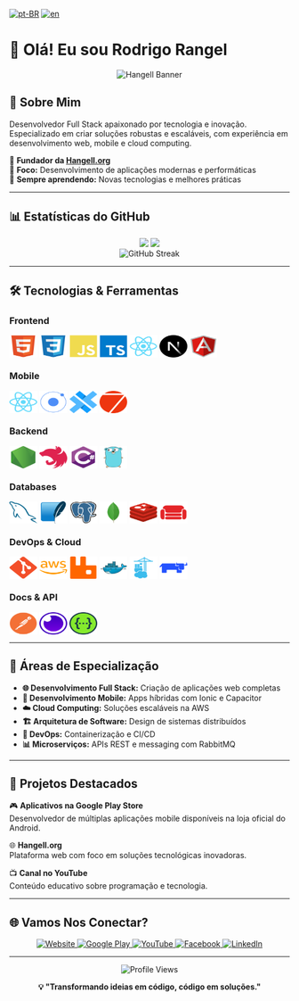 [![pt-BR](https://img.shields.io/badge/🇧🇷-Português-green)](README.md)
[![en](https://img.shields.io/badge/🇺🇸-English-black)](README.en.md)
# 👋 Olá! Eu sou Rodrigo Rangel

<div align="center">
  <img src="gif/hangell.gif" width="100%" height="320" alt="Hangell Banner"/>
</div>

## 🚀 Sobre Mim

Desenvolvedor Full Stack apaixonado por tecnologia e inovação. Especializado em criar soluções robustas e escaláveis, com experiência em desenvolvimento web, mobile e cloud computing.

💼 **Fundador da [Hangell.org](https://hangell.org)**  
🎯 **Foco:** Desenvolvimento de aplicações modernas e performáticas  
🌱 **Sempre aprendendo:** Novas tecnologias e melhores práticas

---

## 📊 Estatísticas do GitHub

<div align="center">
  <img height="180em" src="https://github-readme-stats.vercel.app/api?username=Hangell&show_icons=true&theme=dark&include_all_commits=true&count_private=true&hide_border=true"/>
  <img height="180em" src="https://github-readme-stats.vercel.app/api/top-langs/?username=Hangell&layout=compact&langs_count=8&theme=dark&hide_border=true"/>
</div>

<div align="center">
  <img src="https://github-readme-streak-stats.herokuapp.com/?user=Hangell&theme=dark&hide_border=true" alt="GitHub Streak"/>
</div>

---

## 🛠️ Tecnologias & Ferramentas

### Frontend
<div>
  <img align="center" alt="HTML5" height="40" width="50" src="https://raw.githubusercontent.com/devicons/devicon/master/icons/html5/html5-original.svg">
  <img align="center" alt="CSS3" height="40" width="50" src="https://raw.githubusercontent.com/devicons/devicon/master/icons/css3/css3-original.svg">
  <img align="center" alt="JavaScript" height="40" width="50" src="https://raw.githubusercontent.com/devicons/devicon/master/icons/javascript/javascript-plain.svg">
  <img align="center" alt="TypeScript" height="40" width="50" src="https://raw.githubusercontent.com/devicons/devicon/master/icons/typescript/typescript-plain.svg">
  <img align="center" alt="React" height="40" width="50" src="https://raw.githubusercontent.com/devicons/devicon/master/icons/react/react-original.svg">
  <img align="center" alt="Next.js" height="40" width="50" src="https://raw.githubusercontent.com/devicons/devicon/master/icons/nextjs/nextjs-original.svg">
  <img align="center" alt="Angular" height="40" width="50" src="https://raw.githubusercontent.com/devicons/devicon/master/icons/angularjs/angularjs-original.svg">
</div>

### Mobile
<div>
  <img align="center" alt="ReactNative" height="40" width="50" src="https://raw.githubusercontent.com/devicons/devicon/master/icons/reactnative/reactnative-original.svg">
  <img align="center" alt="Ionic" height="40" width="50" src="https://raw.githubusercontent.com/devicons/devicon/master/icons/ionic/ionic-original.svg">
  <img align="center" alt="Capacitor" height="40" width="50" src="https://raw.githubusercontent.com/devicons/devicon/master/icons/capacitor/capacitor-original.svg">
  <img align="center" alt="FrameWork7" height="40" width="50" src="https://raw.githubusercontent.com/devicons/devicon/master/icons/framework7/framework7-original.svg">
</div>

### Backend
<div>
  <img align="center" alt="Node.js" height="40" width="50" src="https://raw.githubusercontent.com/devicons/devicon/master/icons/nodejs/nodejs-original.svg">
  <img align="center" alt="NestJS" height="40" width="50" src="https://raw.githubusercontent.com/devicons/devicon/master/icons/nestjs/nestjs-original.svg">
  <img align="center" alt="C#" height="40" width="50" src="https://raw.githubusercontent.com/devicons/devicon/master/icons/csharp/csharp-original.svg">
  <img align="center" alt="Go" height="40" width="50" src="https://raw.githubusercontent.com/devicons/devicon/master/icons/go/go-original.svg">
</div>

### Databases
<div>
  <img align="center" alt="MySQL" height="40" width="50" src="https://raw.githubusercontent.com/devicons/devicon/master/icons/mysql/mysql-original.svg">
  <img align="center" alt="SQLite" height="40" width="50" src="https://raw.githubusercontent.com/devicons/devicon/master/icons/sqlite/sqlite-original.svg">
  <img align="center" alt="PostgreSQL" height="40" width="50" src="https://raw.githubusercontent.com/devicons/devicon/master/icons/postgresql/postgresql-original.svg">
  <img align="center" alt="MongoDB" height="40" width="50" src="https://raw.githubusercontent.com/devicons/devicon/master/icons/mongodb/mongodb-original.svg">
  <img align="center" alt="Redis" height="40" width="50" src="https://raw.githubusercontent.com/devicons/devicon/master/icons/redis/redis-original.svg">
  <img align="center" alt="CouchDB" height="40" width="50" src="https://raw.githubusercontent.com/devicons/devicon/master/icons/couchdb/couchdb-original.svg">
</div>

### DevOps & Cloud
<div>
  <img align="center" alt="Git" height="40" width="50" src="https://raw.githubusercontent.com/devicons/devicon/master/icons/git/git-original.svg">
  <img align="center" alt="AWS" height="40" width="50" src="https://raw.githubusercontent.com/devicons/devicon/master/icons/amazonwebservices/amazonwebservices-plain-wordmark.svg">
  <img align="center" alt="RabbitMQ" height="40" width="50" src="https://raw.githubusercontent.com/devicons/devicon/master/icons/rabbitmq/rabbitmq-original.svg">
  <img align="center" alt="Docker" height="40" width="50" src="https://raw.githubusercontent.com/devicons/devicon/master/icons/docker/docker-original.svg">
  <img align="center" alt="Portainer" height="40" width="50" src="https://raw.githubusercontent.com/devicons/devicon/master/icons/portainer/portainer-original.svg">
  <img align="center" alt="Rancher" height="40" width="50" src="https://raw.githubusercontent.com/devicons/devicon/master/icons/rancher/rancher-original.svg">
</div>

### Docs & API
 <img align="center" alt="Postman" height="40" width="50" src="https://raw.githubusercontent.com/devicons/devicon/master/icons/postman/postman-original.svg">
 <img align="center" alt="Insomnia" height="40" width="50" src="https://raw.githubusercontent.com/devicons/devicon/master/icons/insomnia/insomnia-original.svg">
 <img align="center" alt="Swagger" height="40" width="50" src="https://raw.githubusercontent.com/devicons/devicon/master/icons/swagger/swagger-original.svg">

---

## 🎯 Áreas de Especialização

- **🌐 Desenvolvimento Full Stack:** Criação de aplicações web completas
- **📱 Desenvolvimento Mobile:** Apps híbridas com Ionic e Capacitor
- **☁️ Cloud Computing:** Soluções escaláveis na AWS
- **🏗️ Arquitetura de Software:** Design de sistemas distribuídos
- **🔄 DevOps:** Containerização e CI/CD
- **📊 Microserviços:** APIs REST e messaging com RabbitMQ

---

## 📱 Projetos Destacados

🎮 **Aplicativos na Google Play Store**  
Desenvolvedor de múltiplas aplicações mobile disponíveis na loja oficial do Android.

🌐 **Hangell.org**  
Plataforma web com foco em soluções tecnológicas inovadoras.

📺 **Canal no YouTube**  
Conteúdo educativo sobre programação e tecnologia.

---

## 🌐 Vamos Nos Conectar?

<div align="center">
  <a href="https://hangell.org" target="_blank">
    <img src="https://img.shields.io/badge/🌐_Website-000000?style=for-the-badge&logo=About.me&logoColor=white" alt="Website"/>
  </a>
  <a href="https://play.google.com/store/apps/dev?id=5606456325281613718" target="_blank">
    <img src="https://img.shields.io/badge/📱_Google_Play-414141?style=for-the-badge&logo=google-play&logoColor=white" alt="Google Play"/>
  </a>
  <a href="https://www.youtube.com/channel/UC8_zG7RFM2aMhI-p-6zmixw" target="_blank">
    <img src="https://img.shields.io/badge/📺_YouTube-FF0000?style=for-the-badge&logo=youtube&logoColor=white" alt="YouTube"/>
  </a>
  <a href="https://www.facebook.com/hangell.org" target="_blank">
    <img src="https://img.shields.io/badge/📘_Facebook-1877F2?style=for-the-badge&logo=facebook&logoColor=white" alt="Facebook"/>
  </a>
  <a href="https://www.linkedin.com/in/rodrigo-rangel-a80810170" target="_blank">
    <img src="https://img.shields.io/badge/💼_LinkedIn-0077B5?style=for-the-badge&logo=linkedin&logoColor=white" alt="LinkedIn"/>
  </a>
</div>

---

<div align="center">
  <img src="https://komarev.com/ghpvc/?username=Hangell&color=blue&style=flat" alt="Profile Views"/>

**💡 "Transformando ideias em código, código em soluções."**
</div>

